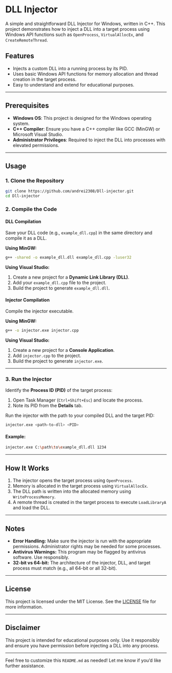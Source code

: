 # DLL Injector

A simple and straightforward DLL Injector for Windows, written in C++. This project demonstrates how to inject a DLL into a target process using Windows API functions such as `OpenProcess`, `VirtualAllocEx`, and `CreateRemoteThread`.

## Features

- Injects a custom DLL into a running process by its PID.
- Uses basic Windows API functions for memory allocation and thread creation in the target process.
- Easy to understand and extend for educational purposes.

---

## Prerequisites

- **Windows OS**: This project is designed for the Windows operating system.
- **C++ Compiler**: Ensure you have a C++ compiler like GCC (MinGW) or Microsoft Visual Studio.
- **Administrator Privileges**: Required to inject the DLL into processes with elevated permissions.

---

## Usage

### 1. Clone the Repository
```bash
git clone https://github.com/andrei2308/Dll-injector.git
cd Dll-injector
```

### 2. Compile the Code

#### **DLL Compilation**
Save your DLL code (e.g., `example_dll.cpp`) in the same directory and compile it as a DLL.

**Using MinGW:**
```bash
g++ -shared -o example_dll.dll example_dll.cpp -luser32
```

**Using Visual Studio:**
1. Create a new project for a **Dynamic Link Library (DLL)**.
2. Add your `example_dll.cpp` file to the project.
3. Build the project to generate `example_dll.dll`.

#### **Injector Compilation**
Compile the injector executable.

**Using MinGW:**
```bash
g++ -o injector.exe injector.cpp
```

**Using Visual Studio:**
1. Create a new project for a **Console Application**.
2. Add `injector.cpp` to the project.
3. Build the project to generate `injector.exe`.

---

### 3. Run the Injector
Identify the **Process ID (PID)** of the target process:
1. Open Task Manager (`Ctrl+Shift+Esc`) and locate the process.
2. Note its PID from the **Details** tab.

Run the injector with the path to your compiled DLL and the target PID:
```bash
injector.exe <path-to-dll> <PID>
```

#### Example:
```bash
injector.exe C:\path\to\example_dll.dll 1234
```

---

## How It Works

1. The injector opens the target process using `OpenProcess`.
2. Memory is allocated in the target process using `VirtualAllocEx`.
3. The DLL path is written into the allocated memory using `WriteProcessMemory`.
4. A remote thread is created in the target process to execute `LoadLibraryA` and load the DLL.

---

## Notes

- **Error Handling:** Make sure the injector is run with the appropriate permissions. Administrator rights may be needed for some processes.
- **Antivirus Warnings:** This program may be flagged by antivirus software. Use responsibly.
- **32-bit vs 64-bit:** The architecture of the injector, DLL, and target process must match (e.g., all 64-bit or all 32-bit).

---

## License

This project is licensed under the MIT License. See the [LICENSE](LICENSE) file for more information.

---

## Disclaimer

This project is intended for educational purposes only. Use it responsibly and ensure you have permission before injecting a DLL into any process.

---

Feel free to customize this `README.md` as needed! Let me know if you’d like further assistance.
